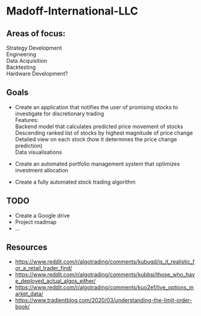 # Madoff-International-LLC  
  
## Areas of focus:
Strategy Development  
Engineering  
Data Acquisition  
Backtesting  
Hardware Development?

## Goals
- Create an application that notifies the user of promising stocks to investigate for discretionary trading  
Features:  
Backend model that calculates predicted price movement of stocks   
Descending ranked list of stocks by highest magnitude of price change  
Detailed view on each stock (how it determines the price change prediction)  
Data visualisations
  
- Create an automated portfolio management system that optimizes investment allocation  
  
- Create a fully automated stock trading algorithm
  
## TODO
- Create a Google drive  
- Project roadmap  
- ...  
  
## Resources  
- https://www.reddit.com/r/algotrading/comments/kubugd/is_it_realistic_for_a_retail_trader_find/
- https://www.reddit.com/r/algotrading/comments/kubbsj/those_who_have_deployed_actual_algos_either/  
- https://www.reddit.com/r/algotrading/comments/kuo2ef/live_options_market_data/  
- https://www.tradientblog.com/2020/03/understanding-the-limit-order-book/
